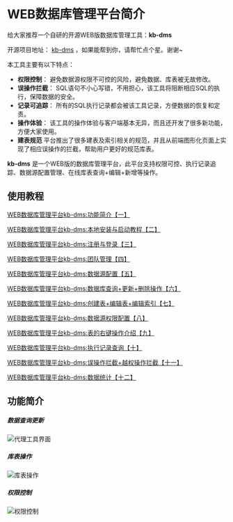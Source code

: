 # WEB数据库管理平台简介
给大家推荐一个自研的开源WEB版数据库管理工具：**kb-dms**

开源项目地址： [kb-dms](https://github.com/qabin/kb-dms)  ，如果能帮到你，请帮忙点个星。谢谢~

本工具主要有以下特点：
- **权限控制**：
   避免数据源权限不可控的风险，避免数据、库表被无故修改。
- **误操作拦截**：
  SQL语句不小心写错，不用担心，该工具将阻断相应SQL的执行，保障数据的安全。
- **记录可追踪**：
  所有的SQL执行记录都会被该工具记录，方便数据的恢复和定责。
- **操作体验**：
  该工具的操作体验与客户端基本无异，而且还开发了很多新功能，方便大家使用。
- **建表规范**
  平台推出了很多建表及索引相关的规范，并且从前端图形化页面上实现了相应误操作的拦截，帮助用户更好的规范库表。
    
 **kb-dms** 是一个WEB版的数据库管理平台，此平台支持权限可控、执行记录追踪、数据源配置管理、在线库表查询+编辑+新增等操作。
 
## 使用教程
[WEB数据库管理平台kb-dms:功能简介【一】](https://blog.csdn.net/a787373009/article/details/104301721) 

[WEB数据库管理平台kb-dms:本地安装与启动教程【二】](https://blog.csdn.net/a787373009/article/details/104306595) 

[WEB数据库管理平台kb-dms:注册与登录【三】
](https://blog.csdn.net/a787373009/article/details/104306679) 

[WEB数据库管理平台kb-dms:团队管理【四】
](https://blog.csdn.net/a787373009/article/details/104306729) 

[WEB数据库管理平台kb-dms:数据源配置【五】
](https://blog.csdn.net/a787373009/article/details/104307094) 

[WEB数据库管理平台kb-dms:数据库查询+更新+删除操作【六】
](https://blog.csdn.net/a787373009/article/details/104307459) 

[WEB数据库管理平台kb-dms:创建表+编辑表+编辑索引【七】
](https://blog.csdn.net/a787373009/article/details/104308275) 

[WEB数据库管理平台kb-dms:数据源权限配置【八】
](https://blog.csdn.net/a787373009/article/details/104309385) 

[WEB数据库管理平台kb-dms:表的右键操作介绍【九】
](https://blog.csdn.net/a787373009/article/details/104309811) 

[WEB数据库管理平台kb-dms:执行记录查询【十】
](https://blog.csdn.net/a787373009/article/details/104309958) 

[WEB数据库管理平台kb-dms:误操作拦截+越权操作拦截【十一】
](https://blog.csdn.net/a787373009/article/details/104310223) 

[WEB数据库管理平台kb-dms:数据统计【十二】
](https://blog.csdn.net/a787373009/article/details/104310479) 

## 功能简介
##### 数据查询更新

![代理工具界面](https://img-blog.csdnimg.cn/2020021321071269.gif)

##### 库表操作

![库表操作](https://img-blog.csdnimg.cn/20200213210748471.gif)

##### 权限控制

![权限控制](https://img-blog.csdnimg.cn/2020021321080826.gif)

